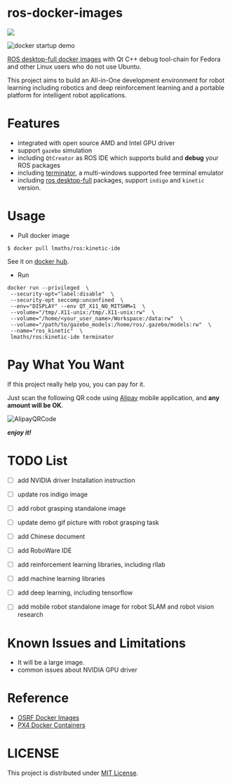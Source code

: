 # ros-docker-images

[![](https://images.microbadger.com/badges/image/lmaths/ros.svg)](https://microbadger.com/images/lmaths/ros "lmaths/ros docker images")

![docker startup demo](https://raw.githubusercontent.com/jacknlliu/ros-docker-images/master/resources/ur5_demo.gif)

[ROS desktop-full docker images](https://hub.docker.com/r/lmaths/ros/) with Qt C++ debug tool-chain for Fedora and other Linux users who do not use Ubuntu.

This project aims to build an All-in-One development environment for robot learning including robotics and deep reinforcement learning and a portable platform for intelligent robot applications.


# Features
- integrated with open source AMD and Intel GPU driver
- support `gazebo` simulation
- including `QtCreator` as ROS IDE which supports build and **debug** your ROS packages
- including [terminator](http://gnometerminator.blogspot.com/p/introduction.html), a multi-windows supported free terminal emulator
- including [ros desktop-full](http://wiki.ros.org/kinetic/Installation/Ubuntu) packages, support `indigo` and `kinetic` version.


# Usage
- Pull docker image
```
$ docker pull lmaths/ros:kinetic-ide
```
See it on [docker hub](https://hub.docker.com/r/lmaths/ros/).


- Run
```shell
docker run --privileged  \
 --security-opt="label:disable"  \
 --security-opt seccomp:unconfined  \
 --env="DISPLAY" --env QT_X11_NO_MITSHM=1  \
 --volume="/tmp/.X11-unix:/tmp/.X11-unix:rw"  \
 --volume="/home/<your_user_name>/Workspace:/data:rw"  \
 --volume="/path/to/gazebo_models:/home/ros/.gazebo/models:rw"  \
 --name="ros_kinetic"  \
 lmaths/ros:kinetic-ide terminator
```


# Pay What You Want

If this project really help you, you can pay for it.

Just scan the following QR code using [Alipay](https://play.google.com/store/apps/details?id=com.eg.android.AlipayGphone&hl=en) mobile application, and **any amount will be OK**.

![AlipayQRCode](https://raw.githubusercontent.com/jacknlliu/ros-docker-images/master/resources/AlipayQRCode_256x256.jpg)

***enjoy it!***


# TODO List
- [ ] add NVIDIA driver Installation instruction
- [ ] update ros indigo image
- [ ] add robot grasping standalone image
- [ ] update demo gif picture with robot grasping task
- [ ] add Chinese document
- [ ] add RoboWare IDE
- [ ] add reinforcement learning libraries, including rllab
- [ ] add machine learning libraries
- [ ] add deep learning, including tensorflow
- [ ] add mobile robot standalone image for robot SLAM and robot vision research


# Known Issues and Limitations
- It will be a large image.
- common issues about NVIDIA GPU driver


# Reference
- [OSRF Docker Images](https://github.com/osrf/docker_images)
- [PX4 Docker Containers](https://dev.px4.io/en/test_and_ci/docker.html)


# LICENSE
This project is distributed under [MIT License](https://en.wikipedia.org/wiki/MIT_License).
